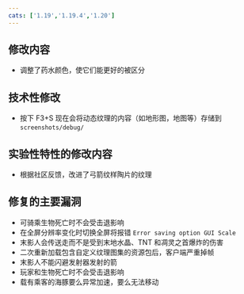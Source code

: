 ```yaml
---
cats: ['1.19','1.19.4','1.20']
---
```

## 修改内容
* 调整了药水颜色，使它们能更好的被区分
## 技术性修改
* 按下 F3+S 现在会将动态纹理的内容（如地形图，地图等）存储到 `screenshots/debug/`
## 实验性特性的修改内容
* 根据社区反馈，改进了弓箭纹样陶片的纹理
## 修复的主要漏洞
* 可骑乘生物死亡时不会受击退影响
* 在全屏分辨率变化时切换全屏将报错 `Error saving option GUI Scale`
* 末影人会传送走而不是受到末地水晶、TNT 和凋灵之首爆炸的伤害
* 二次重新加载包含自定义纹理图集的资源包后，客户端严重掉帧
* 末影人不能闪避发射器发射的箭
* 玩家和生物死亡时不会受击退影响
* 载有乘客的海豚要么异常加速，要么无法移动
